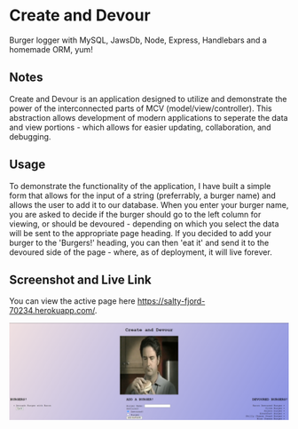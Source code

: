 # Create and Devour
Burger logger with MySQL, JawsDb, Node, Express, Handlebars and a homemade ORM, yum!

## Notes
Create and Devour is an application designed to utilize and demonstrate the power of the interconnected parts of MCV (model/view/controller).  This abstraction allows development of modern applications to seperate the data and view portions - which allows for easier updating, collaboration, and debugging.  

## Usage
To demonstrate the functionality of the application, I have built a simple form that allows for the input of a string (preferrably, a burger name) and allows the user to add it to our database.  When you enter your burger name, you are asked to decide if the burger should go to the left column for viewing, or should be devoured - depending on which you select the data will be sent to the appropriate page heading.  If you decided to add your burger to the 'Burgers!' heading, you can then 'eat it' and send it to the devoured side of the page - where, as of deployment, it will live forever.  

## Screenshot and Live Link
You can view the active page here https://salty-fjord-70234.herokuapp.com/. 

![Create and Devour Homepage](public/assets/img/HomePage.png)